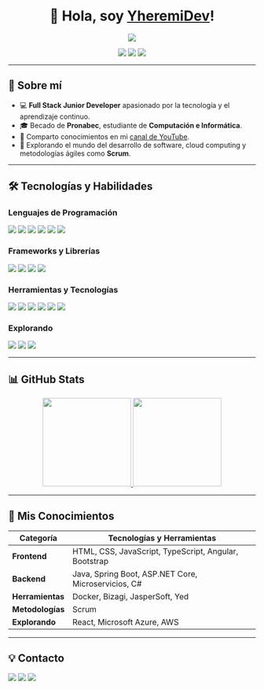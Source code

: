 <div align="center">
<h1>👋 Hola, soy <a href="#">YheremiDev</a>!</h1>
<img src="https://i.imgur.com/ubCFTxC.png" width="auto">
</div>

<p align="center">
<a href="https://www.youtube.com/@YheremiDevv?sub_confirmation=1"><img src="https://img.shields.io/youtube/channel/subscribers/UCjXvCRIVC2aP73BcbSKJjaA?style=social"></a>
<a href="https://github.com/YheremiRamos"><img src="https://img.shields.io/github/followers/YheremiRamos?style=social"></a>
<a href="https://www.linkedin.com/in/yheremi-fermin-ramos-quispe/"><img src="https://img.shields.io/badge/-LinkedIn-blue?style=social&logo=linkedin"></a>
</p>

---

## 🌟 Sobre mí

- 💻 **Full Stack Junior Developer** apasionado por la tecnología y el aprendizaje continuo.
- 🎓 Becado de **Pronabec**, estudiante de **Computación e Informática**.
- 🎥 Comparto conocimientos en mi [canal de YouTube](https://www.youtube.com/@YheremiDevv?sub_confirmation=1).
- 🚀 Explorando el mundo del desarrollo de software, cloud computing y metodologías ágiles como **Scrum**.

---

## 🛠️ Tecnologías y Habilidades

### Lenguajes de Programación
<p>
<img src="https://img.shields.io/badge/TypeScript-3178C6?style=for-the-badge&logo=typescript&logoColor=white">
<img src="https://img.shields.io/badge/Java-007396?style=for-the-badge&logo=java&logoColor=white">
<img src="https://img.shields.io/badge/JavaScript-F7DF1E?style=for-the-badge&logo=javascript&logoColor=black">
<img src="https://img.shields.io/badge/C%23-239120?style=for-the-badge&logo=c-sharp&logoColor=white">
<img src="https://img.shields.io/badge/HTML5-E34F26?style=for-the-badge&logo=html5&logoColor=white">
<img src="https://img.shields.io/badge/CSS3-1572B6?style=for-the-badge&logo=css3&logoColor=white">
</p>

### Frameworks y Librerías
<p>
<img src="https://img.shields.io/badge/Spring_Boot-6DB33F?style=for-the-badge&logo=spring-boot&logoColor=white">
<img src="https://img.shields.io/badge/Angular-DD0031?style=for-the-badge&logo=angular&logoColor=white">
<img src="https://img.shields.io/badge/ASP.NET_Core-512BD4?style=for-the-badge&logo=dotnet&logoColor=white">
<img src="https://img.shields.io/badge/Bootstrap-563D7C?style=for-the-badge&logo=bootstrap&logoColor=white">
</p>

### Herramientas y Tecnologías
<p>
<img src="https://img.shields.io/badge/Docker-2496ED?style=for-the-badge&logo=docker&logoColor=white">
<img src="https://img.shields.io/badge/Microservices-EE4C2C?style=for-the-badge&logo=microservices&logoColor=white">
<img src="https://img.shields.io/badge/Scrum-6DB33F?style=for-the-badge&logo=scrum&logoColor=white">
<img src="https://img.shields.io/badge/Bizagi-1D4E89?style=for-the-badge&logo=bizagi&logoColor=white">
<img src="https://img.shields.io/badge/JasperSoft-0078D4?style=for-the-badge&logo=jaspersoft&logoColor=white">
<img src="https://img.shields.io/badge/Yed-232F3E?style=for-the-badge&logo=yed&logoColor=white">
</p>

### Explorando
<p>
<img src="https://img.shields.io/badge/React-61DAFB?style=for-the-badge&logo=react&logoColor=black">
<img src="https://img.shields.io/badge/AWS-232F3E?style=for-the-badge&logo=amazon-aws&logoColor=white">
<img src="https://img.shields.io/badge/Azure-0078D4?style=for-the-badge&logo=microsoft-azure&logoColor=white">
</p>

---

## 📊 GitHub Stats

<p align="center">
<a href="https://github.com/YheremiRamos">
  <img height="180em" src="https://github-readme-stats-eight-theta.vercel.app/api?username=YheremiRamos&show_icons=true&theme=algolia&include_all_commits=true&count_private=true"/>
  <img height="180em" src="https://github-readme-stats-eight-theta.vercel.app/api/top-langs/?username=YheremiRamos&layout=compact&langs_count=8&theme=algolia"/>
</a>
</p>

---

## 🚀 Mis Conocimientos

| **Categoría**         | **Tecnologías y Herramientas**                                                                 |
|------------------------|-----------------------------------------------------------------------------------------------|
| **Frontend**          | HTML, CSS, JavaScript, TypeScript, Angular, Bootstrap                                         |
| **Backend**           | Java, Spring Boot, ASP.NET Core, Microservicios, C#                                           |
| **Herramientas**      | Docker, Bizagi, JasperSoft, Yed                                                                |
| **Metodologías**      | Scrum                                                                                         |
| **Explorando**        | React, Microsoft Azure, AWS                                                                    |

---

## 💡 Contacto

<p>
<a href="mailto:yheremidev@example.com"><img src="https://img.shields.io/badge/Email-D14836?style=for-the-badge&logo=gmail&logoColor=white"></a>
<a href="https://linkedin.com/in/yheremi-fermin-ramos-quispe/"><img src="https://img.shields.io/badge/LinkedIn-0077B5?style=for-the-badge&logo=linkedin&logoColor=white"></a>
<a href="https://github.com/YheremiRamos"><img src="https://img.shields.io/badge/GitHub-181717?style=for-the-badge&logo=github&logoColor=white"></a>
</p>
